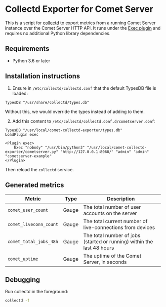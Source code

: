# Collectd Exporter for Comet Server

This is a script for [collectd](https://collectd.org/) to export metrics from a running Comet Server instance over the Comet Server HTTP API. It runs under the [Exec plugin](https://collectd.org/wiki/index.php/Plugin:Exec) and requires no additional Python library dependencies.

## Requirements

- Python 3.6 or later

## Installation instructions

1. Ensure in `/etc/collectd/collectd.conf` that the default TypesDB file is loaded:

```
TypesDB "/usr/share/collectd/types.db"
```

Without this, we would override the types instead of adding to them.

2. Add this content to `/etc/collectd/collectd.conf.d/cometserver.conf`:

```
TypesDB "/usr/local/comet-collectd-exporter/types.db"
LoadPlugin exec

<Plugin exec>
	Exec "nobody" "/usr/bin/python3" "/usr/local/comet-collectd-exporter/cometserver.py" "http://127.0.0.1:8060/" "admin" "admin" "cometserver-example"
</Plugin>
```

Then reload the `collectd` service.

## Generated metrics

|Metric                |Type  |Description
|----------------------|------|----
|`comet_user_count`    |Gauge |The total number of user accounts on the server
|`comet_liveconn_count`|Gauge |The total current number of live-connections from devices
|`comet_total_jobs_48h`|Gauge |The total number of jobs (started or running) within the last 48 hours
|`comet_uptime`        |Gauge |The uptime of the Comet Server, in seconds

## Debugging

Run collectd in the foreground:

```bash
collectd -f
```
